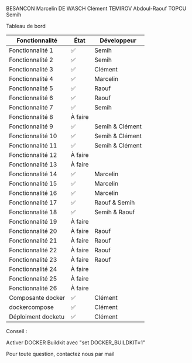 BESANCON Marcelin
DE WASCH Clément
TEMIROV Abdoul-Raouf
TOPCU Semih

Tableau de bord

| Fonctionnalité    | État   | Développeur     |
|-------------------|--------|-----------------|
| Fonctionnalité 1  | ✅      | Semih           |
| Fonctionnalité 2  | ✅      | Semih           |
| Fonctionnalité 3  | ✅      | Clément         |
| Fonctionnalité 4  | ✅      | Marcelin        |
| Fonctionnalité 5  | ✅      | Raouf           |
| Fonctionnalité 6  | ✅      | Raouf           |
| Fonctionnalité 7  | ✅      | Semih           |
| Fonctionnalité 8  | À faire |                 |
| Fonctionnalité 9  | ✅      | Semih & Clément |
| Fonctionnalité 10 | ✅      | Semih & Clément |
| Fonctionnalité 11 | ✅      | Semih & Clément |
| Fonctionnalité 12 | À faire |                 |
| Fonctionnalité 13 | À faire |                 |
| Fonctionnalité 14 | ✅      | Marcelin        |
| Fonctionnalité 15 | ✅      | Marcelin        |
| Fonctionnalité 16 | ✅      | Marcelin        |
| Fonctionnalité 17 | ✅      | Raouf & Semih   |
| Fonctionnalité 18 | ✅      | Semih & Raouf   |
| Fonctionnalité 19 | À faire |                 |
| Fonctionnalité 20 | À faire |    Raouf         |
| Fonctionnalité 21 | À faire |    Raouf        |
| Fonctionnalité 22 | À faire |     Raouf       |
| Fonctionnalité 23 | À faire |  Raouf          |
| Fonctionnalité 24 | À faire |                 |
| Fonctionnalité 25 | À faire |                 |
| Fonctionnalité 26 | À faire |                 |
| Composante docker | ✅      | Clément         |
| dockercompose     | ✅      | Clément         |
|Déploiment docketu | ✅      | Clément         |

Conseil :

Activer DOCKER Buildkit avec "set DOCKER_BUILDKIT=1"

Pour toute question, contactez nous par mail